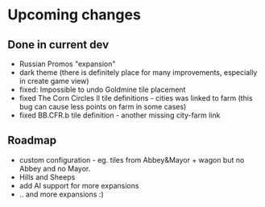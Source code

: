 # Upcoming changes

## Done in current dev

* Russian Promos "expansion"
* dark theme (there is definitely place for many improvements, especially in create game view)
* fixed: Impossible to undo Goldmine tile placement
* fixed The Corn Circles II tile definitions - cities was linked to farm (this bug can cause less points on farm in some cases)
* fixed BB.CFR.b tile definition - another missing city-farm link

## Roadmap

* custom configuration - eg. tiles from Abbey&Mayor + wagon but  no Abbey and no Mayor.
* Hills and Sheeps
* add AI support for more expansions
* .. and more expansions :)